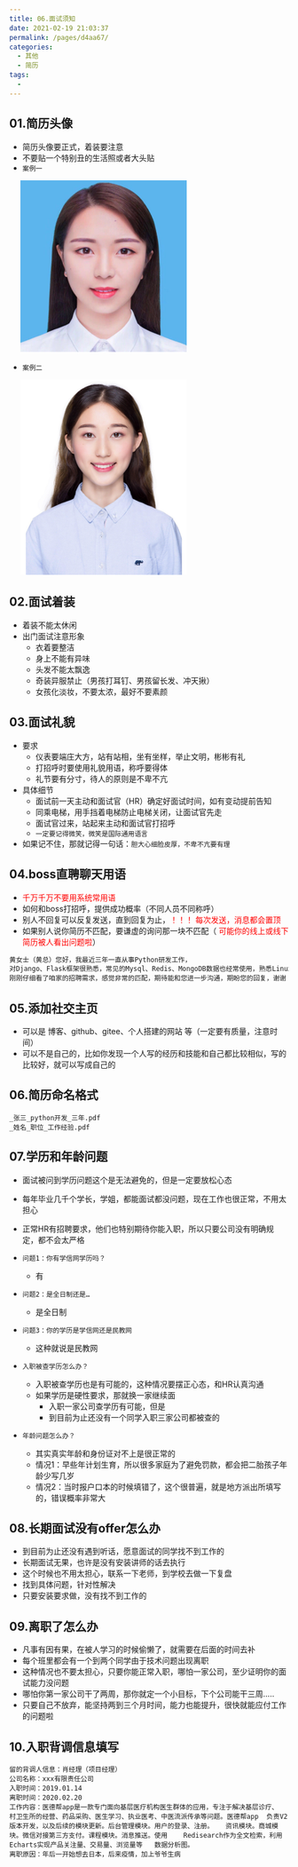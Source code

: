 ```yaml
---
title: 06.面试须知
date: 2021-02-19 21:03:37
permalink: /pages/d4aa67/
categories:
  - 其他
  - 简历
tags:
  - 
---
```

## 01.简历头像

- 简历头像要正式，着装要注意
- 不要贴一个特别丑的生活照或者大头贴
- `案例一`

<img src="./assets/image-20210219210505884.png" style="width: 300px; margin-left: 20px;"> </img>

- `案例二`

<img src="./assets/image-20210219210720811.png" style="width: 300px; margin-left: 20px;"> </img>

## 02.面试着装

- 着装不能太休闲
- 出门面试注意形象
     - 衣着要整洁
     - 身上不能有异味
     - 头发不能太飘逸
     - 奇装异服禁止（男孩打耳钉、男孩留长发、冲天揪）
     - 女孩化淡妆，不要太浓，最好不要素颜

## 03.面试礼貌

- 要求
     -  仪表要端庄大方，站有站相，坐有坐样，举止文明，彬彬有礼
     -  打招呼时要使用礼貌用语，称呼要得体
     -  礼节要有分寸，待人的原则是不卑不亢
- 具体细节
     - 面试前一天主动和面试官（HR）确定好面试时间，如有变动提前告知
     - 同乘电梯，用手挡着电梯防止电梯关闭，让面试官先走
     - 面试官过来，站起来主动和面试官打招呼
     - `一定要记得微笑，微笑是国际通用语言`
- 如果记不住，那就记得一句话：`胆大心细脸皮厚，不卑不亢要有理`

## 04.boss直聘聊天用语

- <span style="color: red"> 千万千万不要用系统常用语</span>
- 如何和boss打招呼，提供成功概率（不同人员不同称呼）
- 别人不回复可以反复发送，直到回复为止，<span style="color: red">！！！ 每次发送，消息都会置顶</span>
- 如果别人说你简历不匹配，要谦虚的询问那一块不匹配（<span style="color: red"> 可能你的线上或线下简历被人看出问题啦</span>）

```python
黄女士（黄总）您好，我最近三年一直从事Python研发工作，
对Django、Flask框架很熟悉，常见的Mysql、Redis、MongoDB数据也经常使用，熟悉Linux环境开发，对运维工作也有很多了解。
刚刚仔细看了咱家的招聘需求，感觉非常的匹配，期待能和您进一步沟通，期盼您的回复，谢谢！
```

## 05.添加社交主页

- 可以是 博客、github、gitee、个人搭建的网站 等（一定要有质量，注意时间）
- 可以不是自己的，比如你发现一个人写的经历和技能和自己都比较相似，写的比较好，就可以写成自己的

## 06.简历命名格式

```
_张三_python开发_三年.pdf
_姓名_职位_工作经验.pdf
```

## 07.学历和年龄问题

- 面试被问到学历问题这个是无法避免的，但是一定要放松心态
- 每年毕业几千个学长，学姐，都能面试都没问题，现在工作也很正常，不用太担心
- 正常HR有招聘要求，他们也特别期待你能入职，所以只要公司没有明确规定，都不会太严格

- `问题1：你有学信网学历吗？`
     - 有
- `问题2：是全日制还是…`
     - 是全日制
- `问题3：你的学历是学信网还是民教网`
     - 这种就说是民教网

- `入职被查学历怎么办？`
     - 入职被查学历也是有可能的，这种情况要摆正心态，和HR认真沟通
     - 如果学历是硬性要求，那就换一家继续面
          - 入职一家公司查学历有可能，但是
          - 到目前为止还没有一个同学入职三家公司都被查的

- `年龄问题怎么办？`
     - 其实真实年龄和身份证对不上是很正常的
     - 情况1：早些年计划生育，所以很多家庭为了避免罚款，都会把二胎孩子年龄少写几岁
     - 情况2：当时报户口本的时候填错了，这个很普遍，就是地方派出所填写的，错误概率非常大

## 08.长期面试没有offer怎么办

- 到目前为止还没有遇到听话，愿意面试的同学找不到工作的
- 长期面试无果，也许是没有安装讲师的话去执行
- 这个时候也不用太担心，联系一下老师，到学校去做一下复盘
- 找到具体问题，针对性解决
- 只要安装要求做，没有找不到工作的

## 09.离职了怎么办

- 凡事有因有果，在被人学习的时候偷懒了，就需要在后面的时间去补
- 每个班里都会有一个到两个同学由于技术问题出现离职
- 这种情况也不要太担心，只要你能正常入职，哪怕一家公司，至少证明你的面试能力没问题
- 哪怕你第一家公司干了两周，那你就定一个小目标，下个公司能干三周…..
- 只要自己不放弃，能坚持两到三个月时间，能力也能提升，很快就能应付工作的问题啦

## 10.入职背调信息填写

```
留的背调人信息：肖经理（项目经理）
公司名称：xxx有限责任公司
入职时间：2019.01.14
离职时间：2020.02.20
工作内容：医德帮app是一款专门面向基层医疗机构医生群体的应用，专注于解决基层诊疗、   村卫生所的经营、药品采购、医生学习、执业医考、中医流派传承等问题。医德帮app  负责V2版本开发，以及后续的模块更新。后台管理模块。用户的登录、注册。   资讯模块。商城模块。微信对接第三方支付。课程模块。消息推送。使用    Redisearch作为全文检索，利用Echarts实现产品关注量、交易量、浏览量等   数据分析图。
离职原因：年后一开始想去日本，后来疫情，加上爷爷生病
```



